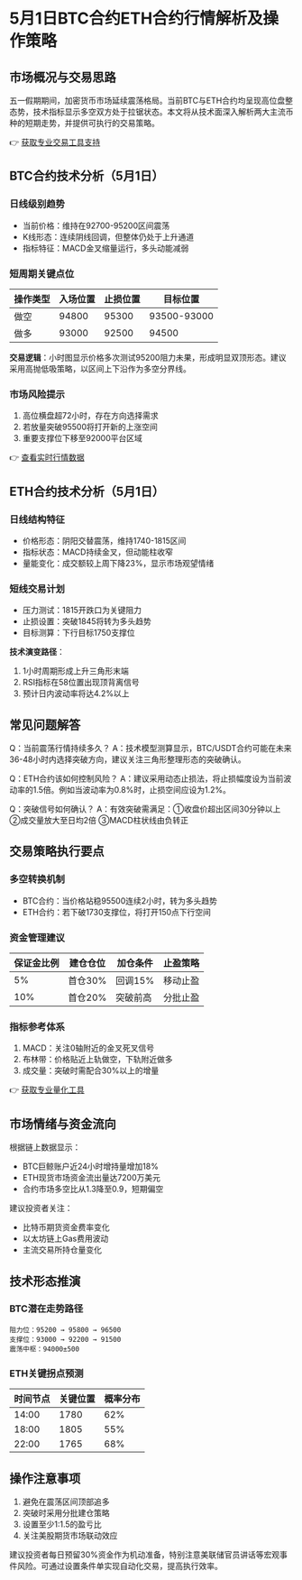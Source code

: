 # 5月1日BTC合约ETH合约行情解析及操作策略

## 市场概况与交易思路
五一假期期间，加密货币市场延续震荡格局。当前BTC与ETH合约均呈现高位盘整态势，技术指标显示多空双方处于拉锯状态。本文将从技术面深入解析两大主流币种的短期走势，并提供可执行的交易策略。

👉 [获取专业交易工具支持](https://bit.ly/okx_welcome)

## BTC合约技术分析（5月1日）

### 日线级别趋势
- 当前价格：维持在92700-95200区间震荡
- K线形态：连续阴线回调，但整体仍处于上升通道
- 指标特征：MACD金叉缩量运行，多头动能减弱

### 短周期关键点位
| 操作类型 | 入场位置 | 止损位置 | 目标位置 |
|----------|----------|----------|----------|
| 做空     | 94800    | 95300    | 93500-93000 |
| 做多     | 93000    | 92500    | 94500     |

**交易逻辑**：小时图显示价格多次测试95200阻力未果，形成明显双顶形态。建议采用高抛低吸策略，以区间上下沿作为多空分界线。

### 市场风险提示
1. 高位横盘超72小时，存在方向选择需求
2. 若放量突破95500将打开新的上涨空间
3. 重要支撑位下移至92000平台区域

👉 [查看实时行情数据](https://bit.ly/okx_welcome)

## ETH合约技术分析（5月1日）

### 日线结构特征
- 价格形态：阴阳交替震荡，维持1740-1815区间
- 指标状态：MACD持续金叉，但动能柱收窄
- 量能变化：成交额较上周下降23%，显示市场观望情绪

### 短线交易计划
- 压力测试：1815开跌口为关键阻力
- 止损设置：突破1845将转为多头趋势
- 目标测算：下行目标1750支撑位

**技术演变路径**：
1. 1小时周期形成上升三角形末端
2. RSI指标在58位置出现顶背离信号
3. 预计日内波动率将达4.2%以上

## 常见问题解答

Q：当前震荡行情持续多久？
A：技术模型测算显示，BTC/USDT合约可能在未来36-48小时内选择突破方向，建议关注三角形整理形态的突破确认。

Q：ETH合约该如何控制风险？
A：建议采用动态止损法，将止损幅度设为当前波动率的1.5倍。例如当波动率为0.8%时，止损空间应设为1.2%。

Q：突破信号如何确认？
A：有效突破需满足：①收盘价超出区间30分钟以上 ②成交量放大至日均2倍 ③MACD柱状线由负转正

## 交易策略执行要点

### 多空转换机制
- BTC合约：当价格站稳95500连续2小时，转为多头趋势
- ETH合约：若下破1730支撑位，将打开150点下行空间

### 资金管理建议
| 保证金比例 | 建仓仓位 | 加仓条件 | 止盈策略 |
|------------|----------|----------|----------|
| 5%         | 首仓30%  | 回调15%  | 移动止盈 |
| 10%        | 首仓20%  | 突破前高 | 分批止盈 |

### 指标参考体系
1. MACD：关注0轴附近的金叉死叉信号
2. 布林带：价格贴近上轨做空，下轨附近做多
3. 成交量：突破时需配合30%以上的增量

👉 [获取专业量化工具](https://bit.ly/okx_welcome)

## 市场情绪与资金流向
根据链上数据显示：
- BTC巨鲸账户近24小时增持量增加18%
- ETH现货市场资金流出量达7200万美元
- 合约市场多空比从1.3降至0.9，短期偏空

建议投资者关注：
- 比特币期货资金费率变化
- 以太坊链上Gas费用波动
- 主流交易所持仓量变化

## 技术形态推演

### BTC潜在走势路径
```
阻力位：95200 → 95800 → 96500
支撑位：93000 → 92200 → 91500
震荡中枢：94000±500
```

### ETH关键拐点预测
| 时间节点 | 关键位置 | 概率分布 |
|----------|----------|----------|
| 14:00    | 1780     | 62%      |
| 18:00    | 1805     | 55%      |
| 22:00    | 1765     | 68%      |

## 操作注意事项
1. 避免在震荡区间顶部追多
2. 突破时采用分批建仓策略
3. 设置至少1:1.5的盈亏比
4. 关注美股期货市场联动效应

建议投资者每日预留30%资金作为机动准备，特别注意美联储官员讲话等宏观事件风险。可通过设置条件单实现自动化交易，提高执行效率。